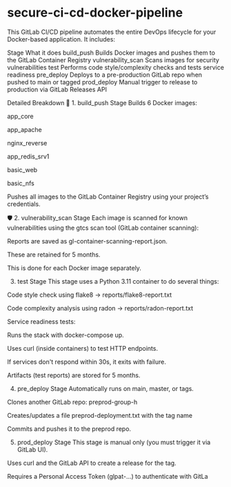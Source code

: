 # secure-ci-cd-docker-pipeline

This GitLab CI/CD pipeline automates the entire DevOps lifecycle for your Docker-based application. It includes:

Stage	What it does
build_push	Builds Docker images and pushes them to the GitLab Container Registry
vulnerability_scan	Scans images for security vulnerabilities
test	Performs code style/complexity checks and tests service readiness
pre_deploy	Deploys to a pre-production GitLab repo when pushed to main or tagged
prod_deploy	Manual trigger to release to production via GitLab Releases API

 Detailed Breakdown
🔹 1. build_push Stage
Builds 6 Docker images:

app_core

app_apache

nginx_reverse

app_redis_srv1

basic_web

basic_nfs

Pushes all images to the GitLab Container Registry using your project’s credentials.

🛡 2. vulnerability_scan Stage
Each image is scanned for known vulnerabilities using the gtcs scan tool (GitLab container scanning):

Reports are saved as gl-container-scanning-report.json.

These are retained for 5 months.

This is done for each Docker image separately.


 3. test Stage
This stage uses a Python 3.11 container to do several things:

Code style check using flake8 → reports/flake8-report.txt

Code complexity analysis using radon → reports/radon-report.txt

Service readiness tests:

Runs the stack with docker-compose up.

Uses curl (inside containers) to test HTTP endpoints.

If services don't respond within 30s, it exits with failure.

Artifacts (test reports) are stored for 5 months.

 4. pre_deploy Stage
Automatically runs on main, master, or tags.

Clones another GitLab repo: preprod-group-h

Creates/updates a file preprod-deployment.txt with the tag name

Commits and pushes it to the preprod repo.

 5. prod_deploy Stage
This stage is manual only (you must trigger it via GitLab UI).

Uses curl and the GitLab API to create a release for the tag.

Requires a Personal Access Token (glpat-...) to authenticate with GitLa

